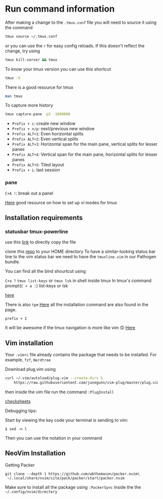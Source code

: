 # Run command information

After making a change to the `.tmux.conf` file you will need to source it using the command

```bash
tmux source ~/.tmux.conf
```

or you can use the `r` for easy config reloads. If this doesn't reflect the change, try using

```bash
tmux kill-server && tmux
```

To know your tmux version you can use this shortcut

```bash
tmux -V
```

There is a good resource for tmux

```bash
man tmux
```

To capture more history

```bash
tmux capture-pane -pS -1000000
```

- `Prefix + c`: create new window
- `Prefix + n/p`: next/previous new window
- `Prefix ALT+1`: Even horizontal splits
- `Prefix ALT+2`: Even vertical splits
- `Prefix ALT+3`: Horizontal span for the main pane, vertical splits for lesser panes
- `Prefix ALT+4`: Vertical span for the main pane, horizontal splits for lesser panes
- `Prefix ALT+5`: Tiled layout
- `Prefix + L`: last session


### pane

`C+A !`: break out a panel

[Here](https://blog.sanctum.geek.nz/vi-mode-in-tmux/#:~:text=Most%20of%20the%20basic%20vi,another%2C%20and%20then%20pressing%20Enter.) good resource on how to set up vi modes for tmux


## Installation requirements


### statusbar tmux-powerline

use this [link](https://github.com/edkolev/tmuxline.vim#installation) to directly copy the file

clone this [repo](https://github.com/erikw/tmux-powerline) to your HOME directory To have a similar-looking status bar line to the vim status bar we need to have the `tmuxline.vim` in our Pathogen bundle.

You can find all the bind shourtcut using

`C+a ?`
`tmux list-keys` or `tmux lsk` in shell inside tmux
In tmux's command prompt(`C + a :`) list-keys or lsk

[here](https://www.seanh.cc/2020/12/28/binding-keys-in-tmux/)

There is also `tpm` [Here](https://github.com/tmux-plugins/tpm) all the installation command are also found in the page.

`prefix + I`

It will be awesome if the tmux navigation is more like vim 😊 [Here](https://www.bugsnag.com/blog/tmux-and-vim)


## Vim installation

Your `.vimrc` file already contains the package that needs to be installed. For example, `fzf`, `Nerdtree`

Download plug.vim using

```bash
curl ~/.vim/autoload/plug.vim --create-dirs \
    https://raw.githubusercontent.com/junegunn/vim-plug/master/plug.vim
```

then inside the vim file run the command `:PlugInstall`

[checksheets](https://www.maketecheasier.com/cheatsheet/vim-keyboard-shortcuts/)

Debugging tips:

Start by viewing the key code your terminal is sending to vim:

`$ sed -n l`

Then you can use the notation in your command

## NeoVim Installation

Getting Packer

```
git clone --depth 1 https://github.com/wbthomason/packer.nvim\
 ~/.local/share/nvim/site/pack/packer/start/packer.nvim
```

Make sure to install all the package using `:PackerSync` inside the the `~/.config/nvim/directory` 


